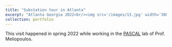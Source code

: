 ```yaml
---
title: "Substation tour in Atlanta"
excerpt: "Atlanta Georgia 2022<br/><img src='/images/13.jpg' width='300' ><img src='/images/29.jpg' width='300' >"
collection: portfolio
---
```


This visit happened in spring 2022 while working in the [PASCAL](https://pscal.ece.gatech.edu/) lab of Prof. Meliopoulos.
